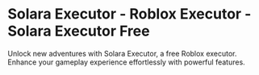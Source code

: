 # Solara Executor - Roblox Executor - Solara Executor Free
Unlock new adventures with Solara Executor, a free Roblox executor. Enhance your gameplay experience effortlessly with powerful features.

